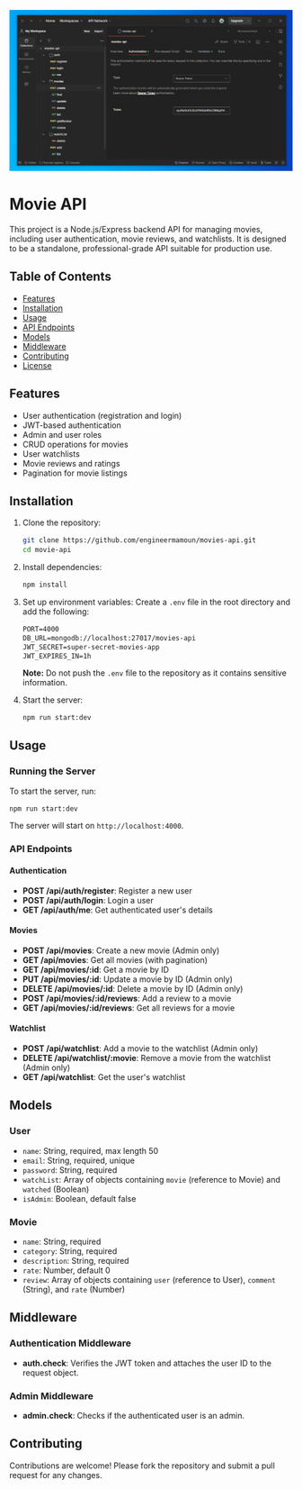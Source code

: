 
![Screenshot of MyNote Application](./postman.PNG)

 

# Movie API

This project is a Node.js/Express backend API for managing movies, including user authentication, movie reviews, and watchlists. It is designed to be a standalone, professional-grade API suitable for production use.

## Table of Contents

- [Features](#features)
- [Installation](#installation)
- [Usage](#usage)
- [API Endpoints](#api-endpoints)
- [Models](#models)
- [Middleware](#middleware)
- [Contributing](#contributing)
- [License](#license)

## Features

- User authentication (registration and login)
- JWT-based authentication
- Admin and user roles
- CRUD operations for movies
- User watchlists
- Movie reviews and ratings
- Pagination for movie listings

## Installation

1. Clone the repository:
    ```bash
    git clone https://github.com/engineermamoun/movies-api.git
    cd movie-api
    ```

2. Install dependencies:
    ```bash
    npm install
    ```

3. Set up environment variables:
    Create a `.env` file in the root directory and add the following:
    ```env
    PORT=4000
    DB_URL=mongodb://localhost:27017/movies-api
    JWT_SECRET=super-secret-movies-app
    JWT_EXPIRES_IN=1h
    ```

    **Note:** Do not push the `.env` file to the repository as it contains sensitive information.

4. Start the server:
    ```bash
    npm run start:dev
    ```

## Usage

### Running the Server

To start the server, run:
```bash
npm run start:dev
```

The server will start on `http://localhost:4000`.

### API Endpoints

#### Authentication

- **POST /api/auth/register**: Register a new user
- **POST /api/auth/login**: Login a user
- **GET /api/auth/me**: Get authenticated user's details

#### Movies

- **POST /api/movies**: Create a new movie (Admin only)
- **GET /api/movies**: Get all movies (with pagination)
- **GET /api/movies/:id**: Get a movie by ID
- **PUT /api/movies/:id**: Update a movie by ID (Admin only)
- **DELETE /api/movies/:id**: Delete a movie by ID (Admin only)
- **POST /api/movies/:id/reviews**: Add a review to a movie
- **GET /api/movies/:id/reviews**: Get all reviews for a movie

#### Watchlist

- **POST /api/watchlist**: Add a movie to the watchlist (Admin only)
- **DELETE /api/watchlist/:movie**: Remove a movie from the watchlist (Admin only)
- **GET /api/watchlist**: Get the user's watchlist

## Models

### User

- `name`: String, required, max length 50
- `email`: String, required, unique
- `password`: String, required
- `watchList`: Array of objects containing `movie` (reference to Movie) and `watched` (Boolean)
- `isAdmin`: Boolean, default false

### Movie

- `name`: String, required
- `category`: String, required
- `description`: String, required
- `rate`: Number, default 0
- `review`: Array of objects containing `user` (reference to User), `comment` (String), and `rate` (Number)

## Middleware

### Authentication Middleware

- **auth.check**: Verifies the JWT token and attaches the user ID to the request object.

### Admin Middleware

- **admin.check**: Checks if the authenticated user is an admin.

## Contributing

Contributions are welcome! Please fork the repository and submit a pull request for any changes.

 

 